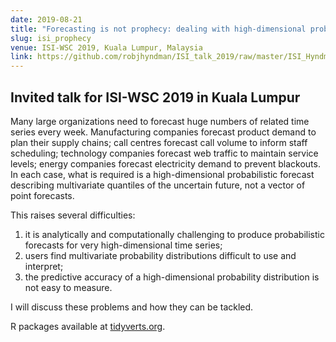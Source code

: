 ```yaml
---
date: 2019-08-21
title: "Forecasting is not prophecy: dealing with high-dimensional probabilistic forecasts in practice"
slug: isi_prophecy
venue: ISI-WSC 2019, Kuala Lumpur, Malaysia
link: https://github.com/robjhyndman/ISI_talk_2019/raw/master/ISI_Hyndman_2019.pdf
---
```


## Invited talk for ISI-WSC 2019 in Kuala Lumpur

Many large organizations need to forecast huge numbers of related time series every week. Manufacturing companies forecast product demand to plan their supply chains; call centres forecast call volume to inform staff scheduling; technology companies forecast web traffic to maintain service levels; energy companies forecast electricity demand to prevent blackouts. In each case, what is required is a high-dimensional probabilistic forecast describing multivariate quantiles of the uncertain future, not a vector of point forecasts.

This raises several difficulties:

  1. it is analytically and computationally challenging to produce probabilistic forecasts for very high-dimensional time series;
  2. users find multivariate probability distributions difficult to use and interpret;
  3. the predictive accuracy of a high-dimensional probability distribution is not easy to measure.

I will discuss these problems and how they can be tackled.

R packages available at [tidyverts.org](http://tidyverts.org).
